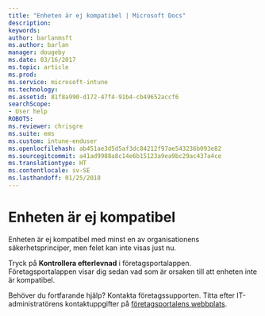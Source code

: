 ```yaml
---
title: "Enheten är ej kompatibel | Microsoft Docs"
description: 
keywords: 
author: barlanmsft
ms.author: barlan
manager: dougeby
ms.date: 03/16/2017
ms.topic: article
ms.prod: 
ms.service: microsoft-intune
ms.technology: 
ms.assetid: 81f8a990-d172-47f4-91b4-cb49652accf6
searchScope:
- User help
ROBOTS: 
ms.reviewer: chrisgre
ms.suite: ems
ms.custom: intune-enduser
ms.openlocfilehash: ab451ae3d5d5af3dc84212f97ae543236b093e82
ms.sourcegitcommit: a41ad9988a8c14e6b15123a9ea9bc29ac437a4ce
ms.translationtype: HT
ms.contentlocale: sv-SE
ms.lasthandoff: 01/25/2018
---
```

# <a name="your-device-is-noncompliant"></a>Enheten är ej kompatibel

Enheten är ej kompatibel med minst en av organisationens säkerhetsprinciper, men felet kan inte visas just nu.  

Tryck på **Kontrollera efterlevnad** i företagsportalappen. Företagsportalappen visar dig sedan vad som är orsaken till att enheten inte är kompatibel.

Behöver du fortfarande hjälp? Kontakta företagssupporten. Titta efter IT-administratörens kontaktuppgifter på [företagsportalens webbplats](https://portal.manage.microsoft.com#HelpDeskDialog).
